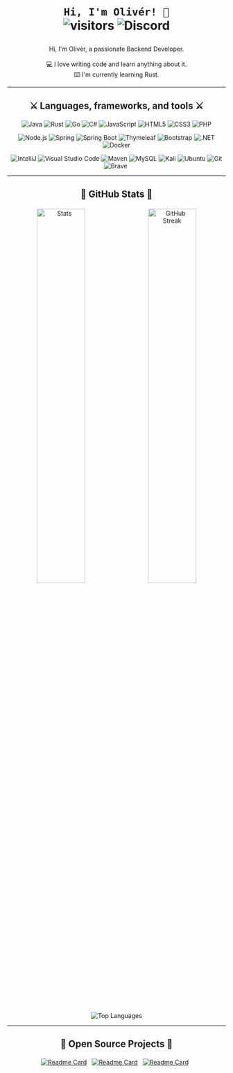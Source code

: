 # <p align="center">`Hi, I'm Olivér! 👋` <br> ![visitors](https://visitor-badge.glitch.me/badge?page_id=0l1v3rr) ![Discord](https://img.shields.io/badge/Olivér%236178-%237289DA.svg?logo=discord&logoColor=white) </p>
<p align="center">
  Hi, I'm Olivér, a passionate Backend Developer.<br><br>💻 I love writing code and learn anything about it.<br>⌨️ I'm currently learning Rust.
</p>

<hr>

## <p align="center">⚔️ Languages, frameworks, and tools ⚔️</p>
<p align="center">
  <img src="https://img.shields.io/badge/java-%23ED8B00.svg?style=for-the-badge&logo=java&logoColor=white" alt="Java" title="Java">
  <img src="https://img.shields.io/badge/Rust-%23d87338.svg?style=for-the-badge&logo=Rust&logoColor=white" alt="Rust" title="Rust">
  <img src="https://img.shields.io/badge/go-%2300ADD8.svg?style=for-the-badge&logo=go&logoColor=white" alt="Go" title="Go">
  <img src="https://img.shields.io/badge/c%23-%23239120.svg?style=for-the-badge&logo=c-sharp&logoColor=white" alt="C#" title="C#">
  <img src="https://img.shields.io/badge/javascript-%23323330.svg?style=for-the-badge&logo=javascript&logoColor=%23F7DF1E" alt="JavaScript" title="JavaScript">
  <img src="https://img.shields.io/badge/html5-%23E34F26.svg?style=for-the-badge&logo=html5&logoColor=white" alt="HTML5" title="HTML5">
  <img src="https://img.shields.io/badge/css3-%231572B6.svg?style=for-the-badge&logo=css3&logoColor=white" alt="CSS3" title="CSS3">
  <img src="https://img.shields.io/badge/php-%23777BB4.svg?style=for-the-badge&logo=php&logoColor=white" alt="PHP" title="PHP">
</p>

<p align="center">
  <img src="https://img.shields.io/badge/node.js-6DA55F?style=for-the-badge&logo=node.js&logoColor=white" alt="Node.js" title="Node.js">
  <img src="https://img.shields.io/badge/spring-%236DB33F.svg?style=for-the-badge&logo=spring&logoColor=white" alt="Spring" title="Spring">
  <img src="https://img.shields.io/badge/spring_boot-%236CB33E.svg?style=for-the-badge&logo=springboot&logoColor=white" alt="Spring Boot" title="Spring Boot">
  <img src="https://img.shields.io/badge/Thymeleaf-%23005C0F.svg?style=for-the-badge&logo=Thymeleaf&logoColor=white" alt="Thymeleaf" title="Thymeleaf">
  <img src="https://img.shields.io/badge/bootstrap-%23563D7C.svg?style=for-the-badge&logo=bootstrap&logoColor=white" alt="Bootstrap" title="Bootstrap">
  <img src="https://img.shields.io/badge/.NET-5C2D91?style=for-the-badge&logo=.net&logoColor=white" alt=".NET" title=".NET">
  <img src="https://img.shields.io/badge/docker-%230db7ed.svg?style=for-the-badge&logo=docker&logoColor=white" alt="Docker" title="Docker">
</p>

<p align="center">
  <img src="https://img.shields.io/badge/IntelliJIDEA-000000.svg?style=for-the-badge&logo=intellij-idea&logoColor=white" alt="IntelliJ" title="IntelliJ">
  <img src="https://img.shields.io/badge/VS%20Code-0078d7.svg?style=for-the-badge&logo=visual-studio-code&logoColor=white" alt="Visual Studio Code" title="Visual Studio Code">
  <img src="https://img.shields.io/badge/Apache%20Maven-C71A36?style=for-the-badge&logo=Apache%20Maven&logoColor=white" alt="Maven" title="Maven">
  <img src="https://img.shields.io/badge/mysql-%2300618A.svg?style=for-the-badge&logo=mysql&logoColor=white" alt="MySQL" title="MySQL">
  <img src="https://img.shields.io/badge/Kali-268BEE?style=for-the-badge&logo=kalilinux&logoColor=white" alt="Kali" title="Kali">
  <img src="https://img.shields.io/badge/Ubuntu-E95420?style=for-the-badge&logo=ubuntu&logoColor=white" alt="Ubuntu" title="Ubuntu">
  <img src="https://img.shields.io/badge/git-%23F05033.svg?style=for-the-badge&logo=git&logoColor=white" alt="Git" title="Git">
  <img src="https://img.shields.io/badge/Brave-FB542B?style=for-the-badge&logo=Brave&logoColor=white" alt="Brave" title="Brave">
  <img src="" alt="" title="">
</p>

<hr>

## <p align="center">👑 GitHub Stats 👑</p>
<p align="center">
  <img width="47%" src="https://github-readme-stats.vercel.app/api?username=0l1v3rr&&show_icons=true&title_color=15f3ec&icon_color=15f3ec&text_color=C7D4E2&border_color=30363d&bg_color=0d1117&count_private=true&include_all_commits=true" alt="Stats" title="Stats">&nbsp;&nbsp;&nbsp;&nbsp;
  <img width="47%" src="https://github-readme-streak-stats.herokuapp.com/?user=0l1v3rr&background=0D1117&border=30363d&stroke=30363d&dates=8b949e&sideNums=15f3ec&sideLabels=15f3ec&currStreakNum=deac2f" alt="GitHub Streak" title="GitHub Streak">
</p>

<p align="center">
  <img src="https://github-readme-stats.vercel.app/api/top-langs/?username=0l1v3rr&langs_count=8&title_color=15f3ec&icon_color=3498db&text_color=C7D4E2&border_color=30363d&bg_color=0d1117&layout=compact&color=C7D4E2" alt="Top Languages" title="Top Languages">
</p>

<hr>

## <p align="center">📌 Open Source Projects 📌</p>
<p align="center">
  <a href="https://github.com/0l1v3rr/bug-tracker"><img src="https://github-readme-stats.vercel.app/api/pin/?username=0l1v3rr&repo=bug-tracker&border_color=30363d&bg_color=0d1117&title_color=15f3ec&show_owner=true&text_color=8b949e" alt="Readme Card" title="Readme Card"></a>&nbsp;&nbsp;
  <a href="https://github.com/0l1v3rr/port-scanner"><img src="https://github-readme-stats.vercel.app/api/pin/?username=0l1v3rr&repo=port-scanner&border_color=30363d&bg_color=0d1117&title_color=15f3ec&show_owner=true&text_color=8b949e" alt="Readme Card" title="Readme Card"></a>&nbsp;&nbsp;
  <a href="https://github.com/0l1v3rr/cli-file-manager"><img src="https://github-readme-stats.vercel.app/api/pin/?username=0l1v3rr&repo=cli-file-manager&border_color=30363d&bg_color=0d1117&title_color=15f3ec&show_owner=true&text_color=8b949e" alt="Readme Card" title="Readme Card"></a>&nbsp;&nbsp;
</p>
